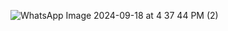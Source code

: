 



![WhatsApp Image 2024-09-18 at 4 37 44 PM (2)](https://github.com/user-attachments/assets/f70492ef-7177-4c99-b020-bd2e1b77d62f)

